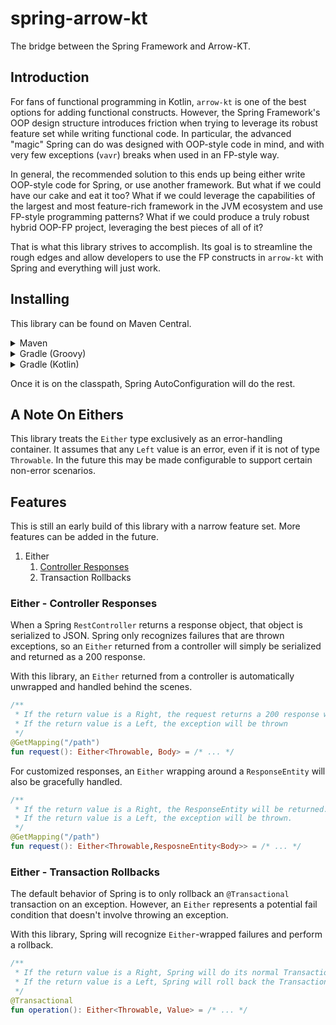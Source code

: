 # spring-arrow-kt

The bridge between the Spring Framework and Arrow-KT.

## Introduction

For fans of functional programming in Kotlin, `arrow-kt` is one of the best options for adding functional constructs. However, the Spring Framework's OOP design structure introduces friction when trying to leverage its robust feature set while writing functional code. In particular, the advanced "magic" Spring can do was designed with OOP-style code in mind, and with very few exceptions (`vavr`) breaks when used in an FP-style way.

In general, the recommended solution to this ends up being either write OOP-style code for Spring, or use another framework. But what if we could have our cake and eat it too? What if we could leverage the capabilities of the largest and most feature-rich framework in the JVM ecosystem and use FP-style programming patterns? What if we could produce a truly robust hybrid OOP-FP project, leveraging the best pieces of all of it?

That is what this library strives to accomplish. Its goal is to streamline the rough edges and allow developers to use the FP constructs in `arrow-kt` with Spring and everything will just work.

## Installing

This library can be found on Maven Central.

<details>
<summary>Maven</summary>

```xml
<dependency>
    <groupId>io.github.craigmiller160</groupId>
    <artifactId>spring-arrow-kt</artifactId>
    <version>1.0.0</version>
</dependency>
```

</details>
<details>
<summary>Gradle (Groovy)</summary>

```groovy
implementation 'io.github.craigmiller160:spring-arrow-kt:1.0.0'
```

</details>
<details>
<summary>Gradle (Kotlin)</summary>

```kotlin
implementation("io.github.craigmiller160:spring-arrow-kt:1.0.0")
```

</details>

Once it is on the classpath, Spring AutoConfiguration will do the rest.

## A Note On Eithers

This library treats the `Either` type exclusively as an error-handling container. It assumes that any `Left` value is an error, even if it is not of type `Throwable`. In the future this may be made configurable to support certain non-error scenarios.

## Features

This is still an early build of this library with a narrow feature set. More features can be added in the future.

1. Either
   1. [Controller Responses](#either---controller-responses)
   2. Transaction Rollbacks

### Either - Controller Responses

When a Spring `RestController` returns a response object, that object is serialized to JSON. Spring only recognizes failures that are thrown exceptions, so an `Either` returned from a controller will simply be serialized and returned as a 200 response.

With this library, an `Either` returned from a controller is automatically unwrapped and handled behind the scenes.

```kotlin
/**
 * If the return value is a Right, the request returns a 200 response with the value of Body
 * If the return value is a Left, the exception will be thrown
 */
@GetMapping("/path")
fun request(): Either<Throwable, Body> = /* ... */
```

For customized responses, an `Either` wrapping around a `ResponseEntity` will also be gracefully handled.

```kotlin
/**
 * If the return value is a Right, the ResponseEntity will be returned.
 * If the return value is a Left, the exception will be thrown.
 */
@GetMapping("/path")
fun request(): Either<Throwable,ResposneEntity<Body>> = /* ... */
```

### Either - Transaction Rollbacks

The default behavior of Spring is to only rollback an `@Transactional` transaction on an exception. However, an `Either` represents a potential fail condition that doesn't involve throwing an exception.

With this library, Spring will recognize `Either`-wrapped failures and perform a rollback.

```kotlin
/**
 * If the return value is a Right, Spring will do its normal Transactional behavior.
 * If the return value is a Left, Spring will roll back the Transaction.
 */
@Transactional
fun operation(): Either<Throwable, Value> = /* ... */
```